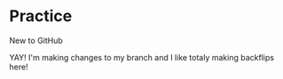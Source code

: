 # Practice
New to GitHub

YAY! I'm making changes to my branch and I like totaly making backflips here!
